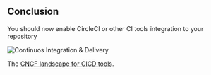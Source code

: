 <!-- classes: title conclusion -->

## Conclusion

<p>You should now enable CircleCI or other CI tools integration to your repository</p>

![Continuos Integration & Delivery](https://images.contentstack.io/v3/assets/blt300387d93dabf50e/blt20392bf5fa78edf7/5bbf935efe0adfe212184907/download)

The [CNCF landscape for CICD tools](https://landscape.cncf.io/).
